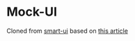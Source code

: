 # Mock-UI

Cloned from [smart-ui](https://github.com/sunnyy02/smart-ui.git) based on [this article](https://blog.logrocket.com/how-to-build-component-library-react-typescript/)
